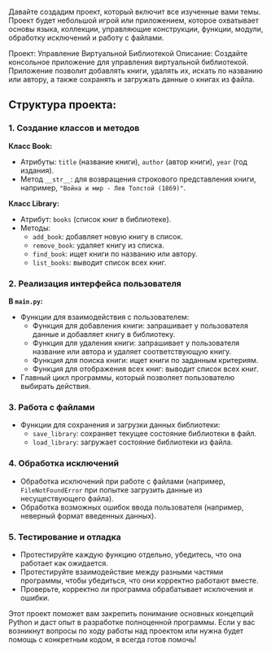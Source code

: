 Давайте создадим проект, который включит все изученные вами темы. Проект будет небольшой игрой или приложением, которое охватывает основы языка, коллекции, управляющие конструкции, функции, модули, обработку исключений и работу с файлами.

Проект: Управление Виртуальной Библиотекой
Описание:
Создайте консольное приложение для управления виртуальной библиотекой. Приложение позволит добавлять книги, удалять их, искать по названию или автору, а также сохранять и загружать данные о книгах из файла.

## Структура проекта:

### 1. Создание классов и методов

**Класс Book:**
- Атрибуты: `title` (название книги), `author` (автор книги), `year` (год издания).
- Метод `__str__`: для возвращения строкового представления книги, например, `"Война и мир - Лев Толстой (1869)"`.

**Класс Library:**
- Атрибут: `books` (список книг в библиотеке).
- Методы: 
  - `add_book`: добавляет новую книгу в список.
  - `remove_book`: удаляет книгу из списка.
  - `find_book`: ищет книги по названию или автору.
  - `list_books`: выводит список всех книг.

### 2. Реализация интерфейса пользователя

**В `main.py`:**
- Функции для взаимодействия с пользователем:
  - Функция для добавления книги: запрашивает у пользователя данные и добавляет книгу в библиотеку.
  - Функция для удаления книги: запрашивает у пользователя название или автора и удаляет соответствующую книгу.
  - Функция для поиска книги: ищет книги по заданным критериям.
  - Функция для отображения всех книг: выводит список всех книг.
- Главный цикл программы, который позволяет пользователю выбирать действия.

### 3. Работа с файлами

- Функции для сохранения и загрузки данных библиотеки:
  - `save_library`: сохраняет текущее состояние библиотеки в файл.
  - `load_library`: загружает состояние библиотеки из файла.

### 4. Обработка исключений

- Обработка исключений при работе с файлами (например, `FileNotFoundError` при попытке загрузить данные из несуществующего файла).
- Обработка возможных ошибок ввода пользователя (например, неверный формат введенных данных).

### 5. Тестирование и отладка

- Протестируйте каждую функцию отдельно, убедитесь, что она работает как ожидается.
- Протестируйте взаимодействие между разными частями программы, чтобы убедиться, что они корректно работают вместе.
- Проверьте, корректно ли программа обрабатывает исключения и ошибки.

Этот проект поможет вам закрепить понимание основных концепций Python и даст опыт в разработке полноценной программы. Если у вас возникнут вопросы по ходу работы над проектом или нужна будет помощь с конкретным кодом, я всегда готов помочь!